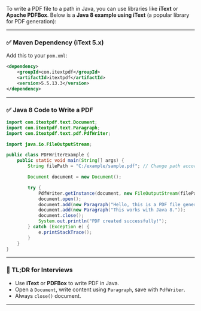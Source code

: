 To write a PDF file to a path in Java, you can use libraries like **iText** or **Apache PDFBox**. Below is a **Java 8 example using iText** (a popular library for PDF generation):

---

### ✅ Maven Dependency (iText 5.x)

Add this to your `pom.xml`:

```xml
<dependency>
    <groupId>com.itextpdf</groupId>
    <artifactId>itextpdf</artifactId>
    <version>5.5.13.3</version>
</dependency>
```

---

### ✅ Java 8 Code to Write a PDF

```java
import com.itextpdf.text.Document;
import com.itextpdf.text.Paragraph;
import com.itextpdf.text.pdf.PdfWriter;

import java.io.FileOutputStream;

public class PDFWriterExample {
    public static void main(String[] args) {
        String filePath = "C:/example/sample.pdf"; // Change path accordingly

        Document document = new Document();

        try {
            PdfWriter.getInstance(document, new FileOutputStream(filePath));
            document.open();
            document.add(new Paragraph("Hello, this is a PDF file generated by iText."));
            document.add(new Paragraph("This works with Java 8."));
            document.close();
            System.out.println("PDF created successfully!");
        } catch (Exception e) {
            e.printStackTrace();
        }
    }
}
```

---

### 📝 TL;DR for Interviews

* Use **iText** or **PDFBox** to write PDF in Java.
* Open a `Document`, write content using `Paragraph`, save with `PdfWriter`.
* Always `close()` document.

---
